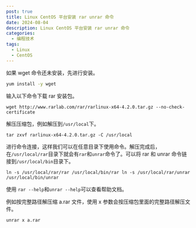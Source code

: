 ```yaml
---
post: true
title: Linux CentOS 平台安装 rar unrar 命令
date: 2024-08-04
description: Linux CentOS 平台安装 rar unrar 命令
categories:
  - 编程技术
tags:
  - Linux
  - CentOS 
---
```


如果 wget 命令还未安装，先进行安装。

```bash
yum install -y wget
```

输入以下命令下载 rar 安装包。

```shell
wget http://www.rarlab.com/rar/rarlinux-x64-4.2.0.tar.gz --no-check-certificate
```

解压压缩包，例如解压到`/usr/local`下。

```shell
tar zxvf rarlinux-x64-4.2.0.tar.gz -C /usr/local
```

进行命令连接，这样我们可以在任意目录下使用命令。解压完成后，在`/usr/local/rar`目录下就会有`rar`和`unrar`命令了。可以将 rar 和 unrar 命令链接到`/usr/local/bin`目录下。

```shell
ln -s /usr/local/rar/rar /usr/local/bin/rar ln -s /usr/local/rar/unrar /usr/local/bin/unrar
```

使用 `rar --help`和`unrar --help`可以查看帮助文档。

例如按完整路径解压缩 a.rar 文件，使用 x 参数会按压缩包里面的完整路径解压文件。

```shell
unrar x a.rar
```
